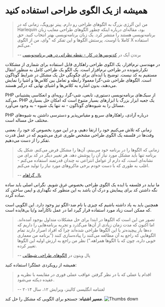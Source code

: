 # همیشه از یک الگوی طراحی استفاده کنید #

> من این آلرژی بزرگ به الگوهای طراحی رو دارم. پیتر نورویگ، زمانی که در Harlequin بود، مقاله‌ای درباره اینکه چطور الگوهای طراحی معایب زبان برنامه‌نویسی هستند را منتشر کرد. یک زبان برنامه‌نویسی بهتر انتخاب کنید. حق کاملا با اوست. پرستش الگوها و این تفکر که "وای، من از الگوی X استفاده می‌کنم."
>
> -- برندن آیک در [کدنویس‌ها در کار - نقطه نظراتی در هنر برنامه‌نویسی](http://codersatwork.com/)

در مهندسی نرم‌افزار، یک الگوی طراحی راهکاری قابل استفاده برای شماری از مشکلات تکرارشونده در طراحی نرم‌افزار است. یک الگو یک طراحی کامل به منظور انتقال مستقیم به کد نیست. توضیح یا ایده‌ای برای چگونگی حل یک مشکل در شرایط گوناگون است. الگوهای طراحی شی-گرا معمولا رابطه و تعامل بین کلاس‌ها و اشیا را نمایش می‌دهند، بدون اشاره به کلاس‌ها و اشیای نهایی که درگیر هستند.

PHP از سبک‌های برنامه‌نویسی دستوری، تابعی، شی-گرا، رویه‌ای و انعکاسی پشتیبانی می‌کند. PHP یک جعبه ابزار بزرگ با ابزارهای بسیار متنوع است که امکان حل بسیاری مسائل را به شیوه‌های گوناگون - نه تنها یک شیوه - به وجود می‌آورد.

PHP درباره آزادی، راهکارهای سریع و مقیاس‌پذیر و دسترسی داشتن به شیوه‌های مختلف حل مساله است.

زمانی که تلاش می‌کنیم خود را ارتقا دهیم، و در این مورد بخصوص کد خود را، بعضی وقت‌ها در فلسفه یک الگوی طراحی مشخص طوری غرق می‌شویم که در عمل قدرت تفکر را از دست می‌دهیم.

> زمانی که الگوها را در برنامه خود می‌بینم، آن‌ها را مشکل فرض می‌کنم. شکل یک برنامه تنها باید مشکل مورد نیاز آن را پوشش دهد. هر تغییر دیگر در کد برای من نشانه‌ای است، که دارم از عوامل انتزاعی نه چندان قدرتمند استفاده می‌کنم - اغلب به طوری که با دست خودم برخی ماکروهای مورد نیاز را تولید می‌‌کنم.
>
> -- [پال گراهام](http://c2.com/cgi/wiki?AreDesignPatternsMissingLanguageFeatures)

ما نباید در فلسفه یا ایده یک الگوی طراحی بخصوص غرق شویم. نگرانی اصلی باید ساده نگه داشتن کد برای پیمایش و درک آن باشد به این منظور که نگهداری و ایمن ساختن کد ساده گردد.

همچنین باید به یاد داشته باشیم که چیزی با نام ضد-الگو نیز وجود دارد. این الگویی است که ممکن است زیاد مورد استفاده قرار گیرد اما در عمل ناکارآمد و/یا بی‌فایده است.

> تصور من این است که الگوها در ابتدا برای حل مشکلات متداول بوجود آمده‌اند. اما اکنون که مدت زمان زیادی از آن‌ها می‌گذرد و تجربه برنامه‌هایی را داریم که ده‌ها بار پیچیده‌تر با این الگوها طراحی شده‌اند چرا که افراد اصرار دارند تمام الگوهایی که راجع به آن مطالعه می‌کنند را پیاده‌سازی کنند ("برنامه من معماری خوبی داره، چون که با الگوها همراهه.") نظر من راجع به ارزش اولیه این الگوها تغییر کرده.
>
> -- پال ویتون در [الگوهای طراحی شیطانی](http://www.javaranch.com/patterns/)

همیشه از رویکردی عملگرا استفاده کنید:

> اقدام یا عملی که با در نظر گرفتن عواقب عملی فوری در مقایسه با نظریه و عقیده دیکته می‌شود.
>
> -- لغتنامه انگلیسی کالینز، ویرایش ۱۲، سال ۲۰۱۴

**مسیر اشتباه**: جستجو برای الگویی که مشکل را حل کند. ![Thumbs down](/img/thumbs-down-rtl.png)
